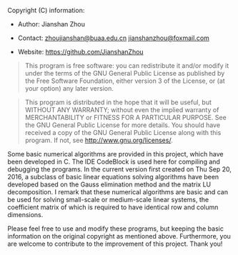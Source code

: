 Copyright (C) information:

+ Author: Jianshan Zhou

+ Contact: zhoujianshan@buaa.edu.cn	  jianshanzhou@foxmail.com

+ Website: <https://github.com/JianshanZhou>

> This program is free software: you can redistribute
 it and/or modify it under the terms of
 the GNU General Public License as published
 by the Free Software Foundation,
 either version 3 of the License,
 or (at your option) any later version.

> This program is distributed in the hope that it will be useful,
 but WITHOUT ANY WARRANTY;
 without even the implied warranty of MERCHANTABILITY
 or FITNESS FOR A PARTICULAR PURPOSE.
 See the GNU General Public License for more details.
 You should have received a copy of the GNU General Public License
 along with this program.
 If not, see <http://www.gnu.org/licenses/>.

Some basic numerical algorithms are provided in this project, which have been developed in C. The IDE CodeBlock is used here for compiling and
debugging the programs. In the current version first created on Thu Sep 20, 2016, a subclass of basic linear equations solving algorithms have been developed based on the Gauss elimination method and the matrix LU decomposition. I remark that these numerical algorithms are basic and can be used for solving small-scale or medium-scale linear systems, the coefficient matrix of which is required to have identical row and column dimensions.

Please feel free to use and modify these programs, but keeping the basic information on the original copyright as mentioned above. Furthermore, you are welcome to contribute to the improvement of this project. Thank you!
